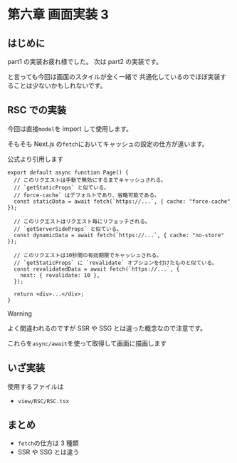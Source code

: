 # 第六章 画面実装 3

## はじめに

part1 の実装お疲れ様でした。
次は part2 の実装です。

と言っても今回は画面のスタイルが全く一緒で
共通化しているのでほぼ実装することは少ないかもしれないです。

## RSC での実装

今回は直接`model`を import して使用します。

そもそも Next.js の`fetch`においてキャッシュの設定の仕方が違います。

公式より引用します

```tsx
export default async function Page() {
  // このリクエストは手動で無効にするまでキャッシュされる。
  // `getStaticProps` と似ている。
  // force-cache` はデフォルトであり、省略可能である。
  const staticData = await fetch(`https://...`, { cache: "force-cache" });

  // このリクエストはリクエスト毎にリフェッチされる。
  // `getServerSideProps` と似ている。
  const dynamicData = await fetch(`https://...`, { cache: "no-store" });

  // このリクエストは10秒間の有効期限でキャッシュされる。
  // `getStaticProps` に `revalidate` オプションを付けたものと似ている。
  const revalidatedData = await fetch(`https://...`, {
    next: { revalidate: 10 },
  });

  return <div>...</div>;
}
```

> [!WARNING]
> よく間違われるのですが SSR や SSG とは違った概念なので注意です。

これらを`async/await`を使って取得して画面に描画します

## いざ実装

使用するファイルは

- `view/RSC/RSC.tsx`

## まとめ

- `fetch`の仕方は 3 種類
- SSR や SSG とは違う
